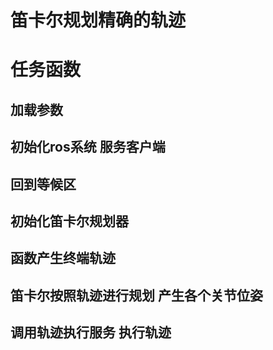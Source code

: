# 笛卡尔规划精确的轨迹
# 任务函数
## 加载参数
## 初始化ros系统  服务客户端
## 回到等候区
## 初始化笛卡尔规划器
## 函数产生终端轨迹
## 笛卡尔按照轨迹进行规划 产生各个关节位姿
## 调用轨迹执行服务 执行轨迹
